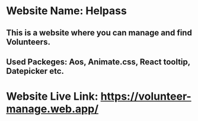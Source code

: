 # Website Name: Helpass

## This is a website where you can manage and find Volunteers.

## Used Packeges: Aos, Animate.css, React tooltip, Datepicker etc. 

# Website Live Link: https://volunteer-manage.web.app/
